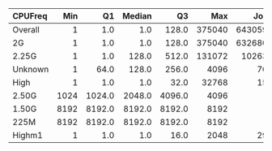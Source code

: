 | CPUFreq   |   Min |     Q1 |   Median |     Q3 |    Max |    Jobs |     Nodeh |   PercentUse |   Users |   Projects |
|:----------|------:|-------:|---------:|-------:|-------:|--------:|----------:|-------------:|--------:|-----------:|
| Overall   |     1 |    1.0 |      1.0 |  128.0 | 375040 | 6430590 | 3714900.3 |        100.0 |     934 |        134 |
| 2G        |     1 |    1.0 |      1.0 |  128.0 | 375040 | 6326800 | 2813188.1 |         75.7 |     846 |        127 |
| 2.25G     |     1 |    1.0 |    128.0 |  512.0 | 131072 |  102634 |  890277.1 |         24.0 |     140 |         32 |
| Unknown   |     1 |   64.0 |    128.0 |  256.0 |   4096 |     704 |   11195.4 |          0.3 |      25 |         14 |
| High      |     1 |    1.0 |      1.0 |   32.0 |  32768 |     153 |     127.0 |          0.0 |       3 |          1 |
| 2.50G     |  1024 | 1024.0 |   2048.0 | 4096.0 |   4096 |       5 |      62.5 |          0.0 |       1 |          1 |
| 1.50G     |  8192 | 8192.0 |   8192.0 | 8192.0 |   8192 |       1 |      20.7 |          0.0 |       1 |          1 |
| 225M      |  8192 | 8192.0 |   8192.0 | 8192.0 |   8192 |       1 |      19.5 |          0.0 |       1 |          1 |
| Highm1    |     1 |    1.0 |      1.0 |   16.0 |   2048 |     292 |      10.1 |          0.0 |       2 |          1 |